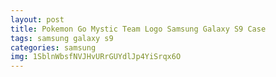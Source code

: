 ```yaml
---
layout: post
title: Pokemon Go Mystic Team Logo Samsung Galaxy S9 Case
tags: samsung galaxy s9
categories: samsung
img: 1SblnWbsfNVJHvURrGUYdlJp4YiSrqx6O
---
```

